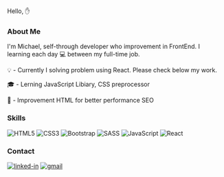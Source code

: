 Hello, :raised_hand:

### About Me

I'm Michael, self-through developer who improvement in FrontEnd. I learning each day :computer: between my full-time job.

:bulb: - Currently I solving problem using React. Please check below my work.

🎓 - Lerning JavaScript Libiary, CSS preprocessor

:mag_right: - Improvement HTML for better performance SEO

### Skills
![HTML5](https://img.shields.io/badge/html5-%23E34F26.svg?style=for-the-badge&logo=html5&logoColor=white) ![CSS3](https://img.shields.io/badge/css3-%231572B6.svg?style=for-the-badge&logo=css3&logoColor=white)
![Bootstrap](https://img.shields.io/badge/bootstrap-%238511FA.svg?style=for-the-badge&logo=bootstrap&logoColor=white)
![SASS](https://img.shields.io/badge/SASS-hotpink.svg?style=for-the-badge&logo=SASS&logoColor=white)
![JavaScript](https://img.shields.io/badge/JavaScript%20-%23F7DF1E.svg?style=for-the-badge&logo=javascript&logoColor=black)
![React](https://img.shields.io/badge/react-%2320232a.svg?style=for-the-badge&logo=react&logoColor=%2361DAFB)

### Contact
[![linked-in](https://img.shields.io/badge/Linked_In-0077B5?style=for-the-badge&logo=LinkedIn&logoColor=white)](www.linkedin.com/in/mikezeg)
[![gmail](https://img.shields.io/badge/Gmail-D14836?style=for-the-badge&logo=Gmail&logoColor=white)](mailto:michalzegzula@gmail.com)

